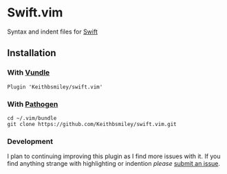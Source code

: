 # Swift.vim

Syntax and indent files for [Swift](https://developer.apple.com/swift/)

## Installation

### With [Vundle](https://github.com/gmarik/vundle)

```
Plugin 'Keithbsmiley/swift.vim'
```

### With [Pathogen](https://github.com/tpope/vim-pathogen)

```
cd ~/.vim/bundle
git clone https://github.com/Keithbsmiley/swift.vim.git
```

### Development

I plan to continuing improving this plugin as I find more issues with
it. If you find anything strange with highlighting or indention *please*
[submit an issue](https://github.com/Keithbsmiley/swift.vim/issues/new).
